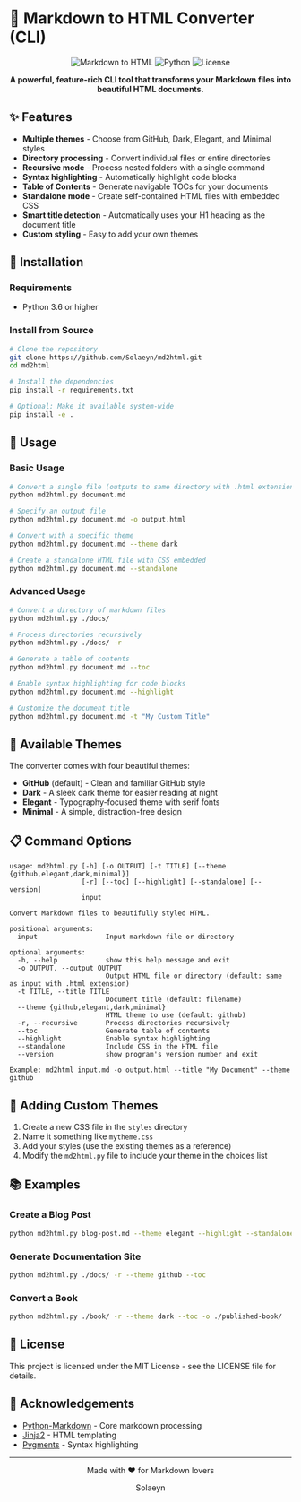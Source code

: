 # 📝 Markdown to HTML Converter (CLI)

<div align="center">

![Markdown to HTML](https://img.shields.io/badge/Markdown-HTML-orange)
![Python](https://img.shields.io/badge/Python-3.6%2B-blue)
![License](https://img.shields.io/badge/License-MIT-green)

**A powerful, feature-rich CLI tool that transforms your Markdown files into beautiful HTML documents.**

</div>

## ✨ Features

- **Multiple themes** - Choose from GitHub, Dark, Elegant, and Minimal styles
- **Directory processing** - Convert individual files or entire directories
- **Recursive mode** - Process nested folders with a single command
- **Syntax highlighting** - Automatically highlight code blocks
- **Table of Contents** - Generate navigable TOCs for your documents
- **Standalone mode** - Create self-contained HTML files with embedded CSS
- **Smart title detection** - Automatically uses your H1 heading as the document title
- **Custom styling** - Easy to add your own themes

## 🚀 Installation

### Requirements
- Python 3.6 or higher

### Install from Source

```bash
# Clone the repository
git clone https://github.com/Solaeyn/md2html.git
cd md2html

# Install the dependencies
pip install -r requirements.txt

# Optional: Make it available system-wide
pip install -e .
```

## 🔨 Usage

### Basic Usage

```bash
# Convert a single file (outputs to same directory with .html extension)
python md2html.py document.md

# Specify an output file
python md2html.py document.md -o output.html

# Convert with a specific theme
python md2html.py document.md --theme dark

# Create a standalone HTML file with CSS embedded
python md2html.py document.md --standalone
```

### Advanced Usage

```bash
# Convert a directory of markdown files
python md2html.py ./docs/

# Process directories recursively
python md2html.py ./docs/ -r

# Generate a table of contents
python md2html.py document.md --toc

# Enable syntax highlighting for code blocks
python md2html.py document.md --highlight

# Customize the document title
python md2html.py document.md -t "My Custom Title"
```

## 🎨 Available Themes

The converter comes with four beautiful themes:

- **GitHub** (default) - Clean and familiar GitHub style
- **Dark** - A sleek dark theme for easier reading at night
- **Elegant** - Typography-focused theme with serif fonts
- **Minimal** - A simple, distraction-free design

## 📋 Command Options

```
usage: md2html.py [-h] [-o OUTPUT] [-t TITLE] [--theme {github,elegant,dark,minimal}]
                  [-r] [--toc] [--highlight] [--standalone] [--version]
                  input

Convert Markdown files to beautifully styled HTML.

positional arguments:
  input                 Input markdown file or directory

optional arguments:
  -h, --help            show this help message and exit
  -o OUTPUT, --output OUTPUT
                        Output HTML file or directory (default: same as input with .html extension)
  -t TITLE, --title TITLE
                        Document title (default: filename)
  --theme {github,elegant,dark,minimal}
                        HTML theme to use (default: github)
  -r, --recursive       Process directories recursively
  --toc                 Generate table of contents
  --highlight           Enable syntax highlighting
  --standalone          Include CSS in the HTML file
  --version             show program's version number and exit

Example: md2html input.md -o output.html --title "My Document" --theme github
```

## 🧩 Adding Custom Themes

1. Create a new CSS file in the `styles` directory
2. Name it something like `mytheme.css`
3. Add your styles (use the existing themes as a reference)
4. Modify the `md2html.py` file to include your theme in the choices list

## 📚 Examples

### Create a Blog Post
```bash
python md2html.py blog-post.md --theme elegant --highlight --standalone
```

### Generate Documentation Site
```bash
python md2html.py ./docs/ -r --theme github --toc
```

### Convert a Book
```bash
python md2html.py ./book/ -r --theme dark --toc -o ./published-book/
```

## 📄 License

This project is licensed under the MIT License - see the LICENSE file for details.

## 🙏 Acknowledgements

- [Python-Markdown](https://python-markdown.github.io/) - Core markdown processing
- [Jinja2](https://jinja.palletsprojects.com/) - HTML templating
- [Pygments](https://pygments.org/) - Syntax highlighting

---

<div align="center">
  <p>Made with ❤️ for Markdown lovers</p>
  <p>Solaeyn</p>
</div>

